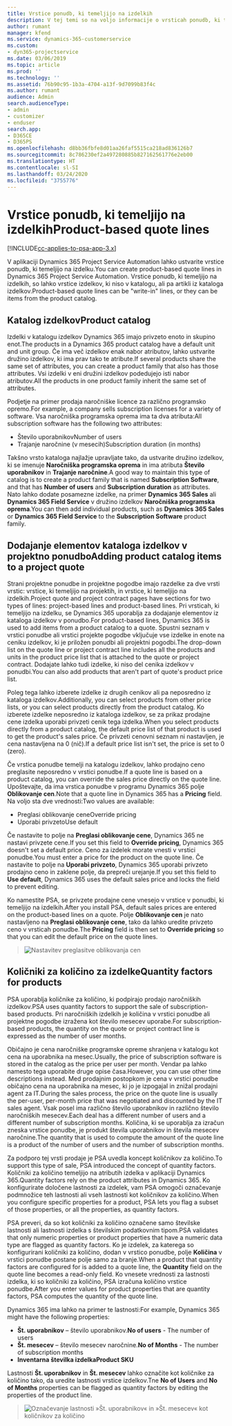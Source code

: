 ```yaml
---
title: Vrstice ponudb, ki temeljijo na izdelkih
description: V tej temi so na voljo informacije o vrsticah ponudb, ki temeljijo na izdelkih.
author: rumant
manager: kfend
ms.service: dynamics-365-customerservice
ms.custom:
- dyn365-projectservice
ms.date: 03/06/2019
ms.topic: article
ms.prod: ''
ms.technology: ''
ms.assetid: 76b90c95-1b3a-4704-a13f-9d7099b83f4c
ms.author: rumant
audience: Admin
search.audienceType:
- admin
- customizer
- enduser
search.app:
- D365CE
- D365PS
ms.openlocfilehash: d8bb36fbfe8d01aa26faf5515ca218ad836126b7
ms.sourcegitcommit: 8c786230ef2a497280885b827162561776e2eb00
ms.translationtype: HT
ms.contentlocale: sl-SI
ms.lasthandoff: 03/24/2020
ms.locfileid: "3755776"
---
```

# <a name="product-based-quote-lines"></a><span data-ttu-id="cc661-103">Vrstice ponudb, ki temeljijo na izdelkih</span><span class="sxs-lookup"><span data-stu-id="cc661-103">Product-based quote lines</span></span>

[!INCLUDE[cc-applies-to-psa-app-3.x](../includes/cc-applies-to-psa-app-3x.md)]


<span data-ttu-id="cc661-104">V aplikaciji Dynamics 365 Project Service Automation lahko ustvarite vrstice ponudb, ki temeljijo na izdelku.</span><span class="sxs-lookup"><span data-stu-id="cc661-104">You can create product-based quote lines in Dynamics 365 Project Service Automation.</span></span> <span data-ttu-id="cc661-105">Vrstice ponudb, ki temeljijo na izdelkih, so lahko vrstice izdelkov, ki niso v katalogu, ali pa artikli iz kataloga izdelkov.</span><span class="sxs-lookup"><span data-stu-id="cc661-105">Product-based quote lines can be "write-in" lines, or they can be items from the product catalog.</span></span>

## <a name="product-catalog"></a><span data-ttu-id="cc661-106">Katalog izdelkov</span><span class="sxs-lookup"><span data-stu-id="cc661-106">Product catalog</span></span>

<span data-ttu-id="cc661-107">Izdelki v katalogu izdelkov Dynamics 365 imajo privzeto enoto in skupino enot.</span><span class="sxs-lookup"><span data-stu-id="cc661-107">The products in a Dynamics 365 product catalog have a default unit and unit group.</span></span> <span data-ttu-id="cc661-108">Če ima več izdelkov enak nabor atributov, lahko ustvarite družino izdelkov, ki ima prav tako te atribute.</span><span class="sxs-lookup"><span data-stu-id="cc661-108">If several products share the same set of attributes, you can create a product family that also has those attributes.</span></span> <span data-ttu-id="cc661-109">Vsi izdelki v eni družini izdelkov podedujejo isti nabor atributov.</span><span class="sxs-lookup"><span data-stu-id="cc661-109">All the products in one product family inherit the same set of attributes.</span></span>

<span data-ttu-id="cc661-110">Podjetje na primer prodaja naročniške licence za različno programsko opremo.</span><span class="sxs-lookup"><span data-stu-id="cc661-110">For example, a company sells subscription licenses for a variety of software.</span></span> <span data-ttu-id="cc661-111">Vsa naročniška programska oprema ima ta dva atributa:</span><span class="sxs-lookup"><span data-stu-id="cc661-111">All subscription software has the following two attributes:</span></span>

- <span data-ttu-id="cc661-112">Število uporabnikov</span><span class="sxs-lookup"><span data-stu-id="cc661-112">Number of users</span></span> 
- <span data-ttu-id="cc661-113">Trajanje naročnine (v mesecih)</span><span class="sxs-lookup"><span data-stu-id="cc661-113">Subscription duration (in months)</span></span>

<span data-ttu-id="cc661-114">Takšno vrsto kataloga najlažje upravljate tako, da ustvarite družino izdelkov, ki se imenuje **Naročniška programska oprema** in ima atributa **Število uporabnikov** in **Trajanje naročnine**.</span><span class="sxs-lookup"><span data-stu-id="cc661-114">A good way to maintain this type of catalog is to create a product family that is named **Subscription Software**, and that has **Number of users** and **Subscription duration** as attributes.</span></span> <span data-ttu-id="cc661-115">Nato lahko dodate posamezne izdelke, na primer **Dynamics 365 Sales** ali **Dynamics 365 Field Service** v družino izdelkov **Naročniška programska oprema**.</span><span class="sxs-lookup"><span data-stu-id="cc661-115">You can then add individual products, such as **Dynamics 365 Sales** or **Dynamics 365 Field Service** to the **Subscription Software** product family.</span></span>

## <a name="adding-product-catalog-items-to-a-project-quote"></a><span data-ttu-id="cc661-116">Dodajanje elementov kataloga izdelkov v projektno ponudbo</span><span class="sxs-lookup"><span data-stu-id="cc661-116">Adding product catalog items to a project quote</span></span>

<span data-ttu-id="cc661-117">Strani projektne ponudbe in projektne pogodbe imajo razdelke za dve vrsti vrstic: vrstice, ki temeljijo na projektih, in vrstice, ki temeljijo na izdelkih.</span><span class="sxs-lookup"><span data-stu-id="cc661-117">Project quote and project contract pages have sections for two types of lines: project-based lines and product-based lines.</span></span> <span data-ttu-id="cc661-118">Pri vrsticah, ki temeljijo na izdelku, se Dynamics 365 uporablja za dodajanje elementov iz kataloga izdelkov v ponudbo.</span><span class="sxs-lookup"><span data-stu-id="cc661-118">For product-based lines, Dynamics 365 is used to add items from a product catalog to a quote.</span></span> <span data-ttu-id="cc661-119">Spustni seznam v vrstici ponudbe ali vrstici projekte pogodbe vključuje vse izdelke in enote na ceniku izdelkov, ki je priložen ponudbi ali projektni pogodbi.</span><span class="sxs-lookup"><span data-stu-id="cc661-119">The drop-down list on the quote line or project contract line includes all the products and units in the product price list that is attached to the quote or project contract.</span></span> <span data-ttu-id="cc661-120">Dodajate lahko tudi izdelke, ki niso del cenika izdelkov v ponudbi.</span><span class="sxs-lookup"><span data-stu-id="cc661-120">You can also add products that aren't part of quote's product price list.</span></span>

<span data-ttu-id="cc661-121">Poleg tega lahko izberete izdelke iz drugih cenikov ali pa neposredno iz kataloga izdelkov.</span><span class="sxs-lookup"><span data-stu-id="cc661-121">Additionally, you can select products from other price lists, or you can select products directly from the product catalog.</span></span> <span data-ttu-id="cc661-122">Ko izberete izdelke neposredno iz kataloga izdelkov, se za prikaz prodajne cene izdelka uporabi privzeti cenik tega izdelka.</span><span class="sxs-lookup"><span data-stu-id="cc661-122">When you select products directly from a product catalog, the default price list of that product is used to get the product's sales price.</span></span> <span data-ttu-id="cc661-123">Če privzeti cenovni seznam ni nastavljen, je cena nastavljena na 0 (nič).</span><span class="sxs-lookup"><span data-stu-id="cc661-123">If a default price list isn't set, the price is set to 0 (zero).</span></span>

<span data-ttu-id="cc661-124">Če vrstica ponudbe temelji na katalogu izdelkov, lahko prodajno ceno preglasite neposredno v vrstici ponudbe.</span><span class="sxs-lookup"><span data-stu-id="cc661-124">If a quote line is based on a product catalog, you can override the sales price directly on the quote line.</span></span> <span data-ttu-id="cc661-125">Upoštevajte, da ima vrstica ponudbe v programu Dynamics 365 polje **Oblikovanje cen**.</span><span class="sxs-lookup"><span data-stu-id="cc661-125">Note that a quote line in Dynamics 365 has a **Pricing** field.</span></span> <span data-ttu-id="cc661-126">Na voljo sta dve vrednosti:</span><span class="sxs-lookup"><span data-stu-id="cc661-126">Two values are available:</span></span>

- <span data-ttu-id="cc661-127">Preglasi oblikovanje cene</span><span class="sxs-lookup"><span data-stu-id="cc661-127">Override pricing</span></span>  
- <span data-ttu-id="cc661-128">Uporabi privzeto</span><span class="sxs-lookup"><span data-stu-id="cc661-128">Use default</span></span>

<span data-ttu-id="cc661-129">Če nastavite to polje na **Preglasi oblikovanje cene**, Dynamics 365 ne nastavi privzete cene.</span><span class="sxs-lookup"><span data-stu-id="cc661-129">If you set this field to **Override pricing**, Dynamics 365 doesn't set a default price.</span></span> <span data-ttu-id="cc661-130">Ceno za izdelek morate vnesti v vrstici ponudbe.</span><span class="sxs-lookup"><span data-stu-id="cc661-130">You must enter a price for the product on the quote line.</span></span> <span data-ttu-id="cc661-131">Če nastavite to polje na **Uporabi privzeto**, Dynamics 365 uporabi privzeto prodajno ceno in zaklene polje, da prepreči urejanje.</span><span class="sxs-lookup"><span data-stu-id="cc661-131">If you set this field to **Use default**, Dynamics 365 uses the default sales price and locks the field to prevent editing.</span></span>

<span data-ttu-id="cc661-132">Ko namestite PSA, se privzete prodajne cene vnesejo v vrstice v ponudbi, ki temeljijo na izdelkih.</span><span class="sxs-lookup"><span data-stu-id="cc661-132">After you install PSA, default sales prices are entered on the product-based lines on a quote.</span></span> <span data-ttu-id="cc661-133">Polje **Oblikovanje cen** je nato nastavljeno na **Preglasi oblikovanje cene**, tako da lahko uredite privzeto ceno v vrsticah ponudbe.</span><span class="sxs-lookup"><span data-stu-id="cc661-133">The **Pricing** field is then set to **Override pricing** so that you can edit the default price on the quote lines.</span></span>

> ![Nastavitev preglasitve oblikovanja cen](media/basic-guide-10.png)
 
## <a name="quantity-factors-for-products"></a><span data-ttu-id="cc661-135">Količniki za količino za izdelke</span><span class="sxs-lookup"><span data-stu-id="cc661-135">Quantity factors for products</span></span>

<span data-ttu-id="cc661-136">PSA uporablja količnike za količino, ki podpirajo prodajo naročniških izdelkov.</span><span class="sxs-lookup"><span data-stu-id="cc661-136">PSA uses quantity factors to support the sale of subscription-based products.</span></span> <span data-ttu-id="cc661-137">Pri naročniških izdelkih je količina v vrstici ponudbe ali projektne pogodbe izražena kot število mesecev uporabe.</span><span class="sxs-lookup"><span data-stu-id="cc661-137">For subscription-based products, the quantity on the quote or project contract line is expressed as the number of user months.</span></span>

<span data-ttu-id="cc661-138">Običajno je cena naročniške programske opreme shranjena v katalogu kot cena na uporabnika na mesec.</span><span class="sxs-lookup"><span data-stu-id="cc661-138">Usually, the price of subscription software is stored in the catalog as the price per user per month.</span></span> <span data-ttu-id="cc661-139">Vendar pa lahko namesto tega uporabite druge opise časa.</span><span class="sxs-lookup"><span data-stu-id="cc661-139">However, you can use other time descriptions instead.</span></span> <span data-ttu-id="cc661-140">Med prodajnim postopkom je cena v vrstici ponudbe običajno cena na uporabnika na mesec, ki jo je izpogajal in znižal prodajni agent za IT.</span><span class="sxs-lookup"><span data-stu-id="cc661-140">During the sales process, the price on the quote line is usually the per-user, per-month price that was negotiated and discounted by the IT sales agent.</span></span> <span data-ttu-id="cc661-141">Vsak posel ima različno število uporabnikov in različno število naročniških mesecev.</span><span class="sxs-lookup"><span data-stu-id="cc661-141">Each deal has a different number of users and a different number of subscription months.</span></span> <span data-ttu-id="cc661-142">Količina, ki se uporablja za izračun zneska vrstice ponudbe, je produkt števila uporabnikov in števila mesecev naročnine.</span><span class="sxs-lookup"><span data-stu-id="cc661-142">The quantity that is used to compute the amount of the quote line is a product of the number of users and the number of subscription months.</span></span>

<span data-ttu-id="cc661-143">Za podporo tej vrsti prodaje je PSA uvedla koncept količnikov za količino.</span><span class="sxs-lookup"><span data-stu-id="cc661-143">To support this type of sale, PSA introduced the concept of quantity factors.</span></span> <span data-ttu-id="cc661-144">Količniki za količino temeljijo na atributih izdelka v aplikaciji Dynamics 365.</span><span class="sxs-lookup"><span data-stu-id="cc661-144">Quantity factors rely on the product attributes in Dynamics 365.</span></span> <span data-ttu-id="cc661-145">Ko konfigurirate določene lastnosti za izdelek, vam PSA omogoči označevanje podmnožice teh lastnosti ali vseh lastnosti kot količnikov za količino.</span><span class="sxs-lookup"><span data-stu-id="cc661-145">When you configure specific properties for a product, PSA lets you flag a subset of those properties, or all the properties, as quantity factors.</span></span>

<span data-ttu-id="cc661-146">PSA preveri, da so kot količniki za količino označene samo številske lastnosti ali lastnosti izdelka s številskim podatkovnim tipom.</span><span class="sxs-lookup"><span data-stu-id="cc661-146">PSA validates that only numeric properties or product properties that have a numeric data type are flagged as quantity factors.</span></span> <span data-ttu-id="cc661-147">Ko je izdelek, za katerega so konfigurirani količniki za količino, dodan v vrstico ponudbe, polje **Količina** v vrstici ponudbe postane polje samo za branje.</span><span class="sxs-lookup"><span data-stu-id="cc661-147">When a product that quantity factors are configured for is added to a quote line, the **Quantity** field on the quote line becomes a read-only field.</span></span> <span data-ttu-id="cc661-148">Ko vnesete vrednosti za lastnosti izdelka, ki so količniki za količino, PSA izračuna količino vrstice ponudbe.</span><span class="sxs-lookup"><span data-stu-id="cc661-148">After you enter values for product properties that are quantity factors, PSA computes the quantity of the quote line.</span></span>

<span data-ttu-id="cc661-149">Dynamics 365 ima lahko na primer te lastnosti:</span><span class="sxs-lookup"><span data-stu-id="cc661-149">For example, Dynamics 365 might have the following properties:</span></span> 

- <span data-ttu-id="cc661-150">**Št. uporabnikov** – število uporabnikov.</span><span class="sxs-lookup"><span data-stu-id="cc661-150">**No of users** - The number of users</span></span> 
- <span data-ttu-id="cc661-151">**Št. mesecev** – število mesecev naročnine.</span><span class="sxs-lookup"><span data-stu-id="cc661-151">**No of Months** - The number of subscription months</span></span>
- <span data-ttu-id="cc661-152">**Inventarna številka izdelka**</span><span class="sxs-lookup"><span data-stu-id="cc661-152">**Product SKU**</span></span> 

<span data-ttu-id="cc661-153">Lastnosti **Št. uporabnikov** in **Št. mesecev** lahko označite kot količnike za količino tako, da uredite lastnosti vrstice izdelkov.</span><span class="sxs-lookup"><span data-stu-id="cc661-153">Tne **No of Users** and **No of Months** properties can be flagged as quantity factors by editing the properties of the product line.</span></span> 

> ![Označevanje lastnosti »Št. uporabnikov« in »Št. mesecev« kot količnikov za količino](media/basic-guide-11.png)
 
